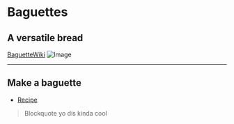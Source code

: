# Baguettes 
## A versatile bread

[BaguetteWiki](https://en.wikipedia.org/wiki/Baguette)
![Image](https://www.cobsbread.com/drive/uploads/2019/11/cobs-product-french-baguette-3-650x458.png)

---
## Make a baguette
* [Recipe](https://momsdish.com/baguette)

> Blockquote yo dis kinda cool
